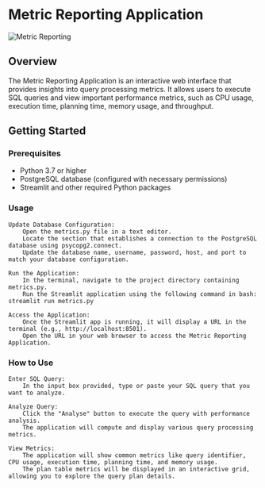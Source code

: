 # Metric Reporting Application

![Metric Reporting](https://assets.toptal.io/images?url=https://bs-uploads.toptal.io/blackfish-uploads/components/blog_post_page/content/cover_image_file/cover_image/1272403/retina_500x200_0712-Bad_Practices_in_Database_Design_-_Are_You_Making_These_Mistakes_Dan_Newsletter-f90d29e5d2384eab9f4f76a0a18fa9a8.png)

## Overview

The Metric Reporting Application is an interactive web interface that provides insights into query processing metrics. It allows users to execute SQL queries and view important performance metrics, such as CPU usage, execution time, planning time, memory usage, and throughput.

## Getting Started

### Prerequisites

- Python 3.7 or higher
- PostgreSQL database (configured with necessary permissions)
- Streamlit and other required Python packages


### Usage

    Update Database Configuration:
        Open the metrics.py file in a text editor.
        Locate the section that establishes a connection to the PostgreSQL database using psycopg2.connect.
        Update the database name, username, password, host, and port to match your database configuration.

    Run the Application:
        In the terminal, navigate to the project directory containing metrics.py.
        Run the Streamlit application using the following command in bash: streamlit run metrics.py

    Access the Application:
        Once the Streamlit app is running, it will display a URL in the terminal (e.g., http://localhost:8501).
        Open the URL in your web browser to access the Metric Reporting Application.

### How to Use

    Enter SQL Query:
        In the input box provided, type or paste your SQL query that you want to analyze.

    Analyze Query:
        Click the "Analyse" button to execute the query with performance analysis.
        The application will compute and display various query processing metrics.

    View Metrics:
        The application will show common metrics like query identifier, CPU usage, execution time, planning time, and memory usage.
        The plan table metrics will be displayed in an interactive grid, allowing you to explore the query plan details.
